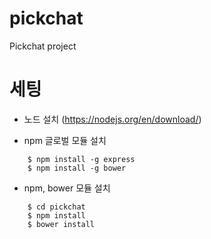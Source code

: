 # pickchat
Pickchat project

# 세팅
- 노드 설치 (https://nodejs.org/en/download/)

- npm 글로벌 모듈 설치

```
    $ npm install -g express
    $ npm install -g bower
```

- npm, bower 모듈 설치

```
    $ cd pickchat
    $ npm install
    $ bower install
```